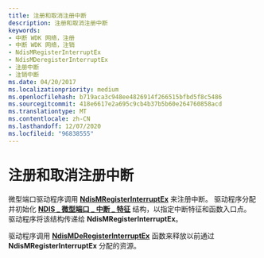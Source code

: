 ```yaml
---
title: 注册和取消注册中断
description: 注册和取消注册中断
keywords:
- 中断 WDK 网络，注册
- 中断 WDK 网络，注销
- NdisMRegisterInterruptEx
- NdisMDeregisterInterruptEx
- 注册中断
- 注销中断
ms.date: 04/20/2017
ms.localizationpriority: medium
ms.openlocfilehash: b719aca3c948ee4826914f266515bfbd5f8c5486
ms.sourcegitcommit: 418e6617e2a695c9cb4b37b5b60e264760858acd
ms.translationtype: MT
ms.contentlocale: zh-CN
ms.lasthandoff: 12/07/2020
ms.locfileid: "96838555"
---
```

# <a name="registering-and-deregistering-interrupts"></a>注册和取消注册中断





微型端口驱动程序调用 [**NdisMRegisterInterruptEx**](/windows-hardware/drivers/ddi/ndis/nf-ndis-ndismregisterinterruptex) 来注册中断。 驱动程序分配并初始化 [**NDIS \_ 微型端口 \_ 中断 \_ 特征**](/windows-hardware/drivers/ddi/ndis/ns-ndis-_ndis_miniport_interrupt_characteristics) 结构，以指定中断特征和函数入口点。 驱动程序将该结构传递给 **NdisMRegisterInterruptEx**。

驱动程序调用 [**NdisMDeRegisterInterruptEx**](/windows-hardware/drivers/ddi/ndis/nf-ndis-ndismderegisterinterruptex) 函数来释放以前通过 **NdisMRegisterInterruptEx** 分配的资源。

 

